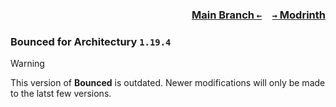 ### <p align=right>[Main Branch `←`](https://github.com/KessokuTeaTime/Bounced)&emsp;[`→` Modrinth](https://modrinth.com/mod/bounced)</p>

### Bounced for Architectury `1.19.4`

> [!WARNING]
> This version of **Bounced** is outdated. Newer modifications will only be made to the latst few versions.
